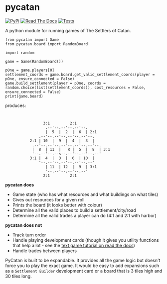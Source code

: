 # pycatan

[![PyPi](https://img.shields.io/pypi/v/pycatan.svg)](https://pypi.org/project/pycatan/#description)
[![Read The Docs](https://readthedocs.org/projects/pycatan/badge)](https://pycatan.readthedocs.io/en/latest/index.html)
[![Tests](https://github.com/josefwaller/PyCatan2/actions/workflows/tests.yaml/badge.svg)](https://github.com/josefwaller/PyCatan2/actions/workflows/tests.yaml)

A python module for running games of The Settlers of Catan.

```
from pycatan import Game
from pycatan.board import RandomBoard

import random

game = Game(RandomBoard())

pOne = game.players[0]
settlement_coords = game.board.get_valid_settlement_coords(player = pOne, ensure_connected = False)
game.build_settlement(player = pOne, coords = random.choice(list(settlement_coords)), cost_resources = False, ensure_connected = False)
print(game.board)
```

produces:
```


                 3:1         2:1
                  .--'--.--'--.--'--.
                  |  5  |  2  |  6  | 2:1
               .--'--.--'--.--'--.--'--.
           2:1 | 10  |  9  |  4  |  3  |
            .--'--.--'--.--'--.--'--.--'--.
            |  8  | 11  |   R |  5  |  8  | 3:1
            '--.--'--.--s--.--'--.--'--.--'
           3:1 |  4  |  3  |  6  | 10  |
               '--.--'--.--'--.--'--.--'
                  | 11  | 12  |  9  | 3:1
                  '--.--'--.--'--.--'
                 2:1         2:1
```

**pycatan does**

* Game state (who has what resources and what buildings on what tiles)
* Gives out resources for a given roll
* Prints the board (it looks better with colour)
* Determine all the valid places to build a settlement/city/road
* Determine all the valid trades a player can do (4:1 and 2:1 with harbor)

**pycatan does not**
* Track turn order
* Handle playing development cards (though it gives you utility functions that help a lot - see the [text game tutorial on read the docs](https://pycatan.readthedocs.io/en/latest/tutorial.html#part-5-development-cards))
* Handle trades between players

PyCatan is built to be expandable. It provides all the game logic but doesn't force you to play the exact game.
It would be easy to add expansions such as a `Settlement Builder` development card or a board that is 3 tiles high and 30 tiles long.
